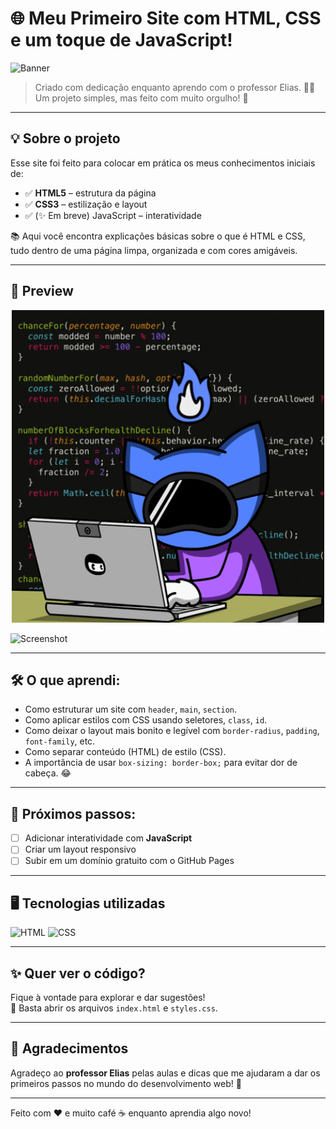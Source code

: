 # 🌐 Meu Primeiro Site com HTML, CSS e um toque de JavaScript!

![Banner](https://media.giphy.com/media/l3vR85PnGsBwu1PFK/giphy.gif)

> Criado com dedicação enquanto aprendo com o professor Elias. 👨‍🏫  
> Um projeto simples, mas feito com muito orgulho! 🚀

---

## 💡 Sobre o projeto

Esse site foi feito para colocar em prática os meus conhecimentos iniciais de:

- ✅ **HTML5** – estrutura da página
- ✅ **CSS3** – estilização e layout
- ✅ (✨ Em breve) JavaScript – interatividade

📚 Aqui você encontra explicações básicas sobre o que é HTML e CSS, tudo dentro de uma página limpa, organizada e com cores amigáveis.

---

## 📸 Preview

<p align="center">
  <img src="img/code.gif" alt="code" width="500"/>
</p>

![Screenshot](https://via.placeholder.com/800x400.png?text=Captura+de+tela+do+site)

---

## 🛠️ O que aprendi:

- Como estruturar um site com `header`, `main`, `section`.
- Como aplicar estilos com CSS usando seletores, `class`, `id`.
- Como deixar o layout mais bonito e legível com `border-radius`, `padding`, `font-family`, etc.
- Como separar conteúdo (HTML) de estilo (CSS).
- A importância de usar `box-sizing: border-box;` para evitar dor de cabeça. 😂

---

## 🚧 Próximos passos:

- [ ] Adicionar interatividade com **JavaScript**
- [ ] Criar um layout responsivo
- [ ] Subir em um domínio gratuito com o GitHub Pages

---

## 🖥️ Tecnologias utilizadas

![HTML](https://img.shields.io/badge/HTML5-E34F26?style=for-the-badge&logo=html5&logoColor=white)
![CSS](https://img.shields.io/badge/CSS3-1572B6?style=for-the-badge&logo=css3&logoColor=white)

---

## ✨ Quer ver o código?

Fique à vontade para explorar e dar sugestões!  
📁 Basta abrir os arquivos `index.html` e `styles.css`.

---

## 🤝 Agradecimentos

Agradeço ao **professor Elias** pelas aulas e dicas que me ajudaram a dar os primeiros passos no mundo do desenvolvimento web! 🙌

---

Feito com ❤️ e muito café ☕ enquanto aprendia algo novo!